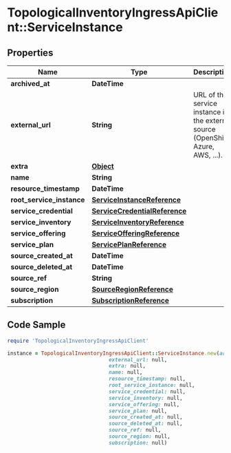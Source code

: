 # TopologicalInventoryIngressApiClient::ServiceInstance

## Properties

Name | Type | Description | Notes
------------ | ------------- | ------------- | -------------
**archived_at** | **DateTime** |  | [optional] 
**external_url** | **String** | URL of the service instance in the external source (OpenShift, Azure, AWS, ...). | [optional] 
**extra** | [**Object**](.md) |  | [optional] 
**name** | **String** |  | [optional] 
**resource_timestamp** | **DateTime** |  | [optional] 
**root_service_instance** | [**ServiceInstanceReference**](ServiceInstanceReference.md) |  | [optional] 
**service_credential** | [**ServiceCredentialReference**](ServiceCredentialReference.md) |  | [optional] 
**service_inventory** | [**ServiceInventoryReference**](ServiceInventoryReference.md) |  | [optional] 
**service_offering** | [**ServiceOfferingReference**](ServiceOfferingReference.md) |  | [optional] 
**service_plan** | [**ServicePlanReference**](ServicePlanReference.md) |  | [optional] 
**source_created_at** | **DateTime** |  | [optional] 
**source_deleted_at** | **DateTime** |  | [optional] 
**source_ref** | **String** |  | 
**source_region** | [**SourceRegionReference**](SourceRegionReference.md) |  | [optional] 
**subscription** | [**SubscriptionReference**](SubscriptionReference.md) |  | [optional] 

## Code Sample

```ruby
require 'TopologicalInventoryIngressApiClient'

instance = TopologicalInventoryIngressApiClient::ServiceInstance.new(archived_at: null,
                                 external_url: null,
                                 extra: null,
                                 name: null,
                                 resource_timestamp: null,
                                 root_service_instance: null,
                                 service_credential: null,
                                 service_inventory: null,
                                 service_offering: null,
                                 service_plan: null,
                                 source_created_at: null,
                                 source_deleted_at: null,
                                 source_ref: null,
                                 source_region: null,
                                 subscription: null)
```


